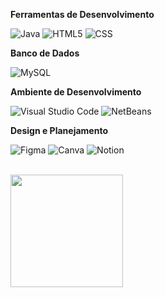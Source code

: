 

**Ferramentas de Desenvolvimento**

  ![Java](https://img.shields.io/badge/Java-ED8B00?style=for-the-badge&logo=java&logoColor=white)
  ![HTML5](https://img.shields.io/badge/HTML5-E34F26?style=for-the-badge&logo=html5&logoColor=white)
  ![CSS](https://img.shields.io/badge/CSS-239120?&style=for-the-badge&logo=css3&logoColor=white)
  
**Banco de Dados** 
  
  ![MySQL](https://img.shields.io/badge/MySQL-00000F?style=for-the-badge&logo=mysql&logoColor=white)

**Ambiente de Desenvolvimento**

  ![Visual Studio Code](https://img.shields.io/badge/Visual_Studio_Code-0078D4?style=for-the-badge&logo=visual%20studio%20code&logoColor=white)
  ![NetBeans](https://img.shields.io/badge/NetBeans-1b6ac6?style=for-the-badge&logo=Apache-NetBeans-IDE&logoColor=white)

**Design e Planejamento**

  ![Figma](https://img.shields.io/badge/Figma-F24E1E?style=for-the-badge&logo=figma&logoColor=white)
  ![Canva](https://img.shields.io/badge/Canva-%2300C4CC.svg?&style=for-the-badge&logo=Canva&logoColor=white)
  ![Notion](https://img.shields.io/badge/Notion-000000?style=for-the-badge&logo=Notion&logoColor=white)

<br/>

<a href="https://github.com/WillianSz">
  <img height="180em" src="https://github-readme-stats.vercel.app/api?username=WillianSz&theme=dracula&show_icons=true" />
</a>

<br/>
